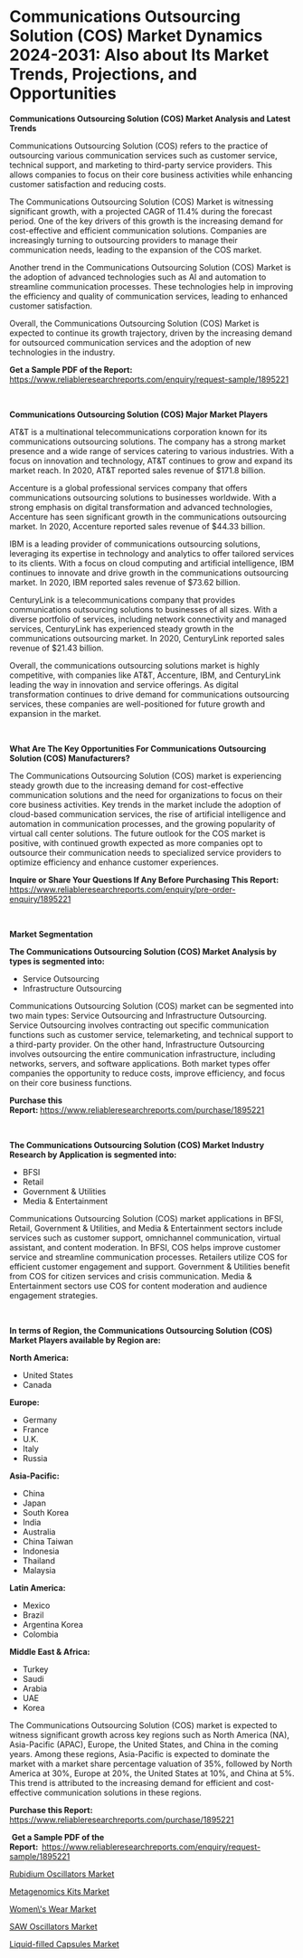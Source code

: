 <p><h1>Communications Outsourcing Solution (COS) Market Dynamics 2024-2031: Also about Its Market Trends, Projections, and Opportunities</h1></p><p><strong>Communications Outsourcing Solution (COS) Market Analysis and Latest Trends</strong></p>
<p><p>Communications Outsourcing Solution (COS) refers to the practice of outsourcing various communication services such as customer service, technical support, and marketing to third-party service providers. This allows companies to focus on their core business activities while enhancing customer satisfaction and reducing costs.</p><p>The Communications Outsourcing Solution (COS) Market is witnessing significant growth, with a projected CAGR of 11.4% during the forecast period. One of the key drivers of this growth is the increasing demand for cost-effective and efficient communication solutions. Companies are increasingly turning to outsourcing providers to manage their communication needs, leading to the expansion of the COS market.</p><p>Another trend in the Communications Outsourcing Solution (COS) Market is the adoption of advanced technologies such as AI and automation to streamline communication processes. These technologies help in improving the efficiency and quality of communication services, leading to enhanced customer satisfaction.</p><p>Overall, the Communications Outsourcing Solution (COS) Market is expected to continue its growth trajectory, driven by the increasing demand for outsourced communication services and the adoption of new technologies in the industry.</p></p>
<p><strong>Get a Sample PDF of the Report:&nbsp;</strong> <a href="https://www.reliableresearchreports.com/enquiry/request-sample/1895221">https://www.reliableresearchreports.com/enquiry/request-sample/1895221</a></p>
<p>&nbsp;</p>
<p><strong>Communications Outsourcing Solution (COS) Major Market Players</strong></p>
<p><p>AT&T is a multinational telecommunications corporation known for its communications outsourcing solutions. The company has a strong market presence and a wide range of services catering to various industries. With a focus on innovation and technology, AT&T continues to grow and expand its market reach. In 2020, AT&T reported sales revenue of $171.8 billion.</p><p>Accenture is a global professional services company that offers communications outsourcing solutions to businesses worldwide. With a strong emphasis on digital transformation and advanced technologies, Accenture has seen significant growth in the communications outsourcing market. In 2020, Accenture reported sales revenue of $44.33 billion.</p><p>IBM is a leading provider of communications outsourcing solutions, leveraging its expertise in technology and analytics to offer tailored services to its clients. With a focus on cloud computing and artificial intelligence, IBM continues to innovate and drive growth in the communications outsourcing market. In 2020, IBM reported sales revenue of $73.62 billion.</p><p>CenturyLink is a telecommunications company that provides communications outsourcing solutions to businesses of all sizes. With a diverse portfolio of services, including network connectivity and managed services, CenturyLink has experienced steady growth in the communications outsourcing market. In 2020, CenturyLink reported sales revenue of $21.43 billion.</p><p>Overall, the communications outsourcing solutions market is highly competitive, with companies like AT&T, Accenture, IBM, and CenturyLink leading the way in innovation and service offerings. As digital transformation continues to drive demand for communications outsourcing services, these companies are well-positioned for future growth and expansion in the market.</p></p>
<p>&nbsp;</p>
<p><strong>What Are The Key Opportunities For Communications Outsourcing Solution (COS) Manufacturers?</strong></p>
<p><p>The Communications Outsourcing Solution (COS) market is experiencing steady growth due to the increasing demand for cost-effective communication solutions and the need for organizations to focus on their core business activities. Key trends in the market include the adoption of cloud-based communication services, the rise of artificial intelligence and automation in communication processes, and the growing popularity of virtual call center solutions. The future outlook for the COS market is positive, with continued growth expected as more companies opt to outsource their communication needs to specialized service providers to optimize efficiency and enhance customer experiences.</p></p>
<p><strong>Inquire or Share Your Questions If Any Before Purchasing This Report:</strong> <a href="https://www.reliableresearchreports.com/enquiry/pre-order-enquiry/1895221">https://www.reliableresearchreports.com/enquiry/pre-order-enquiry/1895221</a></p>
<p>&nbsp;</p>
<p><strong>Market Segmentation</strong></p>
<p><strong>The Communications Outsourcing Solution (COS) Market Analysis by types is segmented into:</strong></p>
<p><ul><li>Service Outsourcing</li><li>Infrastructure Outsourcing</li></ul></p>
<p><p>Communications Outsourcing Solution (COS) market can be segmented into two main types: Service Outsourcing and Infrastructure Outsourcing. Service Outsourcing involves contracting out specific communication functions such as customer service, telemarketing, and technical support to a third-party provider. On the other hand, Infrastructure Outsourcing involves outsourcing the entire communication infrastructure, including networks, servers, and software applications. Both market types offer companies the opportunity to reduce costs, improve efficiency, and focus on their core business functions.</p></p>
<p><strong>Purchase this Report:&nbsp;</strong><a href="https://www.reliableresearchreports.com/purchase/1895221">https://www.reliableresearchreports.com/purchase/1895221</a></p>
<p>&nbsp;</p>
<p><strong>The Communications Outsourcing Solution (COS) Market Industry Research by Application is segmented into:</strong></p>
<p><ul><li>BFSI</li><li>Retail</li><li>Government & Utilities</li><li>Media & Entertainment</li></ul></p>
<p><p>Communications Outsourcing Solution (COS) market applications in BFSI, Retail, Government & Utilities, and Media & Entertainment sectors include services such as customer support, omnichannel communication, virtual assistant, and content moderation. In BFSI, COS helps improve customer service and streamline communication processes. Retailers utilize COS for efficient customer engagement and support. Government & Utilities benefit from COS for citizen services and crisis communication. Media & Entertainment sectors use COS for content moderation and audience engagement strategies.</p></p>
<p>&nbsp;</p>
<p><strong>In terms of Region, the Communications Outsourcing Solution (COS) Market Players available by Region are:</strong></p>
<p>
    <p> <strong> North America: </strong>
        <ul>
            <li>United States</li>
            <li>Canada</li>
        </ul>
        </p> 
    <p> <strong> Europe: </strong>
        <ul>
            <li>Germany</li>
            <li>France</li>
            <li>U.K.</li>
            <li>Italy</li>
            <li>Russia</li>
        </ul>
        </p> 
    <p> <strong> Asia-Pacific: </strong>
        <ul>
            <li>China</li>
            <li>Japan</li>
            <li>South Korea</li>
            <li>India</li>
            <li>Australia</li>
            <li>China Taiwan</li>
            <li>Indonesia</li>
            <li>Thailand</li>
            <li>Malaysia</li>
        </ul>
        </p> 
    <p> <strong> Latin America: </strong>
        <ul>
            <li>Mexico</li>
            <li>Brazil</li>
            <li>Argentina Korea</li>
            <li>Colombia</li>
        </ul>
        </p> 
    <p> <strong> Middle East & Africa: </strong>
        <ul>
            <li>Turkey</li>
            <li>Saudi</li>
            <li>Arabia</li>
            <li>UAE</li>
            <li>Korea</li>
        </ul>
    </p>
    </p>
<p><p>The Communications Outsourcing Solution (COS) market is expected to witness significant growth across key regions such as North America (NA), Asia-Pacific (APAC), Europe, the United States, and China in the coming years. Among these regions, Asia-Pacific is expected to dominate the market with a market share percentage valuation of 35%, followed by North America at 30%, Europe at 20%, the United States at 10%, and China at 5%. This trend is attributed to the increasing demand for efficient and cost-effective communication solutions in these regions.</p></p>
<p><strong>Purchase this Report: </strong><a href="https://www.reliableresearchreports.com/purchase/1895221">https://www.reliableresearchreports.com/purchase/1895221</a></p>
<p>&nbsp;<strong>Get a Sample PDF of the Report:&nbsp;&nbsp;</strong><a href="https://www.reliableresearchreports.com/enquiry/request-sample/1895221">https://www.reliableresearchreports.com/enquiry/request-sample/1895221</a></p>
<p><strong></strong></p>
<p><p><a href="https://view.publitas.com/reportprime-1/rubidium-oscillators-market-size-and-examines-its-market-scope-with-a-primary-focus-on-growth-opportunities-and-forecasted-trends-spanning-from-2024-to-2031/">Rubidium Oscillators Market</a></p><p><a href="https://extreme-scabiosa-c81.notion.site/Metagenomics-Kits-Market-Offer-Valuable-Insights-into-Market-Size-Market-Share-Market-Trends-and--ab2594e07e064a25985022ce9beb33cd">Metagenomics Kits Market</a></p><p><a href="https://summer-dogwood-3e9.notion.site/Women-s-Wear-Market-A-Comprehensive-Report-of-its-Market-Share-Growth-Trends-2024-2031-8c6562f26b1c4cb3990614851f7fd56d">Women\'s Wear Market</a></p><p><a href="https://view.publitas.com/reportprime-1/saw-oscillators-market-size-furnishes-valuable-information-encompassing-market-share-market-trends-and-projections-spanning-from-2024-to-2031/">SAW Oscillators Market</a></p><p><a href="https://funky-papaya-cf4.notion.site/Liquid-filled-Capsules-Market-Centers-on-Aspects-such-as-Market-Growth-Market-Share-Market-Opportu-cb283e70a0374a878c1b1fdde9c23d6b">Liquid-filled Capsules Market</a></p></p>